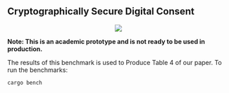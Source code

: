 ## Cryptographically Secure Digital Consent
<p align="center">
   <a href="https://github.com/bufferhe4d/ntat/blob/main/LICENSE"><img src="https://img.shields.io/badge/license-MIT-blue.svg"></a>
</p>

**Note: This is an academic prototype and is not ready to be used in production.**

The results of this benchmark is used to Produce Table 4 of our paper.
To run the benchmarks:
```
cargo bench
```
